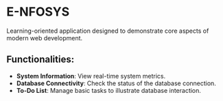 # E-NFOSYS

Learning-oriented application designed to demonstrate core aspects of modern web development.  

## Functionalities:

- **System Information**: View real-time system metrics.  
- **Database Connectivity**: Check the status of the database connection.  
- **To-Do List**: Manage basic tasks to illustrate database interaction.  
